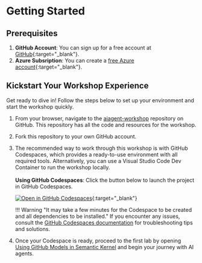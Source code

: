 # Getting Started

## Prerequisites

1. **GitHub Account**: You can sign up for a free account at [GitHub](https://github.com/join){:target="_blank"}.
2. **Azure Subsription**: You can create a [free Azure account](https://azure.microsoft.com/free/){:target="_blank"}.

## Kickstart Your Workshop Experience

Get ready to dive in! Follow the steps below to set up your environment and start the workshop quickly.

1. From your browser, navigate to the [aiagent-workshop](https://github.com/binarytrails-ai/aiagent-workshop) repository on GitHub. This repository has all the code and resources for the workshop.
1. Fork this repository to your own GitHub account.
1. The recommended way to work through this workshop is with GitHub Codespaces, which provides a ready-to-use environment with all required tools. Alternatively, you can use a Visual Studio Code Dev Container to run the workshop locally.</br></br>
**Using GitHub Codespaces**: Click the button below to launch the project in GitHub Codespaces.

    [![Open in GitHub Codespaces](https://github.com/codespaces/badge.svg)](https://github.com/codespaces/new?hide_repo_select=true&ref=main&repo=996368813&skip_quickstart=true){:target="_blank"}

    !!! Warning "It may take a few minutes for the Codespace to be created and all dependencies to be installed."
        If you encounter any issues, consult the [GitHub Codespaces documentation](https://docs.github.com/en/codespaces) for troubleshooting tips and solutions.

1. Once your Codespace is ready, proceed to the first lab by opening [Using GitHub Models in Semantic Kernel](./01-lab-1-using_github_models.md) and begin your journey with AI agents.
